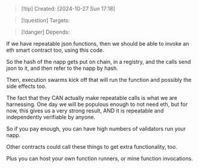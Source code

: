 
>[!tip] Created: [2024-10-27 Sun 17:18]

>[!question] Targets: 

>[!danger] Depends: 

If we have repeatable json functions, then we should be able to invoke an eth smart contract too, using this code.

So the hash of the napp gets put on chain, in a registry, and the calls send json to it, and then refer to the napp by hash.

Then, execution swarms kick off that will run the function and possibly the side effects too.

The fact that they CAN actually make repeatable calls is what we are harnessing.
One day we will be populous enough to not need eth, but for now, this gives us a very strong result, AND it is repeatable and independently verifiable by anyone.

So if you pay enough, you can have high numbers of validators run your napp.

Other contracts could call these things to get extra functionality, too.

Plus you can host your own function runners, or mine function invocations.